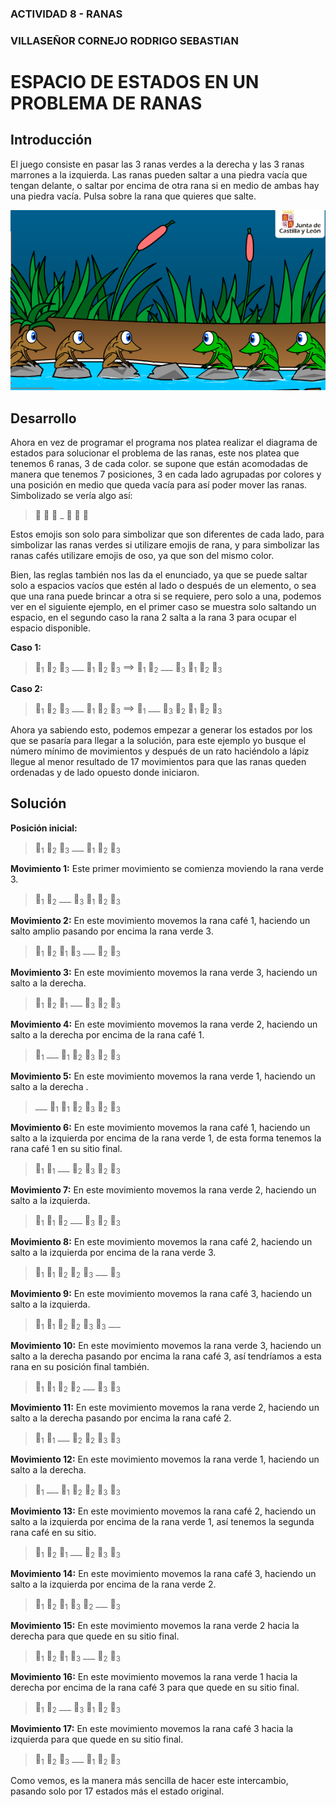 ### ACTIVIDAD 8 - RANAS
### VILLASEÑOR CORNEJO RODRIGO SEBASTIAN

# ESPACIO DE ESTADOS EN UN PROBLEMA DE RANAS

## Introducción

El juego consiste en pasar las 3 ranas verdes a la derecha y las 3 ranas
marrones a la izquierda. Las ranas pueden saltar a una piedra vacía que
tengan delante, o saltar por encima de otra rana si en medio de ambas hay
una piedra vacía. Pulsa sobre la rana que quieres que salte.

<div style="text-align:center;">
<img src="Ranas.png">
</div>

## Desarrollo

Ahora en vez de programar el programa nos platea realizar el diagrama de estados para solucionar el problema de las ranas, este nos platea que tenemos 6 ranas, 3 de cada color. se supone que están acomodadas de manera que tenemos 7 posiciones, 3 en cada lado agrupadas por colores y una posición en medio que queda vacía para así poder mover las ranas. Simbolizado se vería algo así:

> 🐸 🐸 🐸 _ 🐻 🐻 🐻

Estos emojis son solo para simbolizar que son diferentes de cada lado, para simbolizar las ranas verdes si utilizare emojis de rana, y para simbolizar las ranas cafés utilizare emojis de oso, ya que son del mismo color.

Bien, las reglas también nos las da el enunciado, ya que se puede saltar solo a espacios vacíos que estén al lado o después de un elemento, o sea que una rana puede brincar a otra si se requiere, pero solo a una, podemos ver en el siguiente ejemplo, en el primer caso se muestra solo saltando un espacio, en el segundo caso la rana 2 salta a la rana 3 para ocupar el espacio disponible.

**Caso 1:**
> 🐸<sub>1</sub> 🐸<sub>2</sub> 🐸<sub>3</sub> ___ 🐻<sub>1</sub> 🐻<sub>2</sub> 🐻<sub>3</sub> ==> 🐸<sub>1</sub> 🐸<sub>2</sub> ___ 🐸<sub>3</sub> 🐻<sub>1</sub> 🐻<sub>2</sub> 🐻<sub>3</sub>

**Caso 2:**
> 🐸<sub>1</sub> 🐸<sub>2</sub> 🐸<sub>3</sub> ___ 🐻<sub>1</sub> 🐻<sub>2</sub> 🐻<sub>3</sub> ==> 🐸<sub>1</sub> ___ 🐸<sub>3</sub> 🐸<sub>2</sub> 🐻<sub>1</sub> 🐻<sub>2</sub> 🐻<sub>3</sub>

Ahora ya sabiendo esto, podemos empezar a generar los estados por los que se pasaría para llegar a la solución, para este ejemplo yo busque el número mínimo de movimientos y después de un rato haciéndolo a lápiz llegue al menor resultado de 17 movimientos para que las ranas queden ordenadas y de lado opuesto donde iniciaron.

## Solución

**Posición inicial:**

> 🐸<sub>1</sub> 🐸<sub>2</sub> 🐸<sub>3</sub> ___ 🐻<sub>1</sub> 🐻<sub>2</sub> 🐻<sub>3</sub>

**Movimiento 1:** Este primer movimiento se comienza moviendo la rana verde 3.

> 🐸<sub>1</sub> 🐸<sub>2</sub> ___ 🐸<sub>3</sub> 🐻<sub>1</sub> 🐻<sub>2</sub> 🐻<sub>3</sub>

**Movimiento 2:** En este movimiento movemos la rana café 1, haciendo un salto amplio pasando por encima la rana verde 3.

> 🐸<sub>1</sub> 🐸<sub>2</sub> 🐻<sub>1</sub> 🐸<sub>3</sub> ___ 🐻<sub>2</sub> 🐻<sub>3</sub>

**Movimiento 3:** En este movimiento movemos la rana verde 3, haciendo un salto a la derecha.

> 🐸<sub>1</sub> 🐸<sub>2</sub> 🐻<sub>1</sub> ___ 🐸<sub>3</sub> 🐻<sub>2</sub> 🐻<sub>3</sub>

**Movimiento 4:** En este movimiento movemos la rana verde 2, haciendo un salto a la derecha por encima de la rana café 1.

> 🐸<sub>1</sub> ___ 🐻<sub>1</sub> 🐸<sub>2</sub> 🐸<sub>3</sub> 🐻<sub>2</sub> 🐻<sub>3</sub>

**Movimiento 5:** En este movimiento movemos la rana verde 1, haciendo un salto a la derecha .

> ___ 🐸<sub>1</sub> 🐻<sub>1</sub> 🐸<sub>2</sub> 🐸<sub>3</sub> 🐻<sub>2</sub> 🐻<sub>3</sub>

**Movimiento 6:** En este movimiento movemos la rana café 1, haciendo un salto a la izquierda por encima de la rana verde 1, de esta forma tenemos la rana café 1 en su sitio final.

> 🐻<sub>1</sub> 🐸<sub>1</sub> ___ 🐸<sub>2</sub> 🐸<sub>3</sub> 🐻<sub>2</sub> 🐻<sub>3</sub>

**Movimiento 7:** En este movimiento movemos la rana verde 2, haciendo un salto a la izquierda.

> 🐻<sub>1</sub> 🐸<sub>1</sub> 🐸<sub>2</sub> ___ 🐸<sub>3</sub> 🐻<sub>2</sub> 🐻<sub>3</sub>

**Movimiento 8:** En este movimiento movemos la rana café 2, haciendo un salto a la izquierda por encima de la rana verde 3.

> 🐻<sub>1</sub> 🐸<sub>1</sub> 🐸<sub>2</sub> 🐻<sub>2</sub> 🐸<sub>3</sub> ___ 🐻<sub>3</sub>

**Movimiento 9:** En este movimiento movemos la rana café 3, haciendo un salto a la izquierda.

> 🐻<sub>1</sub> 🐸<sub>1</sub> 🐸<sub>2</sub> 🐻<sub>2</sub> 🐸<sub>3</sub> 🐻<sub>3</sub> ___

**Movimiento 10:** En este movimiento movemos la rana verde 3, haciendo un salto a la derecha pasando por encima la rana café 3, así tendríamos a esta rana en su posición final también.

> 🐻<sub>1</sub> 🐸<sub>1</sub> 🐸<sub>2</sub> 🐻<sub>2</sub> ___ 🐻<sub>3</sub> 🐸<sub>3</sub>

**Movimiento 11:** En este movimiento movemos la rana verde 2, haciendo un salto a la derecha pasando por encima la rana café 2.

> 🐻<sub>1</sub> 🐸<sub>1</sub> ___ 🐻<sub>2</sub> 🐸<sub>2</sub> 🐻<sub>3</sub> 🐸<sub>3</sub>

**Movimiento 12:** En este movimiento movemos la rana verde 1, haciendo un salto a la derecha.

> 🐻<sub>1</sub> ___ 🐸<sub>1</sub> 🐻<sub>2</sub> 🐸<sub>2</sub> 🐻<sub>3</sub> 🐸<sub>3</sub>

**Movimiento 13:** En este movimiento movemos la rana café 2, haciendo un salto a la izquierda por encima de la rana verde 1, así tenemos la segunda rana café en su sitio.

> 🐻<sub>1</sub> 🐻<sub>2</sub> 🐸<sub>1</sub> ___ 🐸<sub>2</sub> 🐻<sub>3</sub> 🐸<sub>3</sub>

**Movimiento 14:** En este movimiento movemos la rana café 3, haciendo un salto a la izquierda por encima de la rana verde 2.

> 🐻<sub>1</sub> 🐻<sub>2</sub> 🐸<sub>1</sub> 🐻<sub>3</sub> 🐸<sub>2</sub> ___ 🐸<sub>3</sub>

**Movimiento 15:** En este movimiento movemos la rana verde 2 hacia la derecha para que quede en su sitio final.

> 🐻<sub>1</sub> 🐻<sub>2</sub> 🐸<sub>1</sub> 🐻<sub>3</sub> ___ 🐸<sub>2</sub> 🐸<sub>3</sub>

**Movimiento 16:** En este movimiento movemos la rana verde 1 hacia la derecha por encima de la rana café 3 para que quede en su sitio final.

> 🐻<sub>1</sub> 🐻<sub>2</sub> ___ 🐻<sub>3</sub> 🐸<sub>1</sub> 🐸<sub>2</sub> 🐸<sub>3</sub>

**Movimiento 17:** En este movimiento movemos la rana café 3 hacia la izquierda para que quede en su sitio final.

> 🐻<sub>1</sub> 🐻<sub>2</sub> 🐻<sub>3</sub> ___ 🐸<sub>1</sub> 🐸<sub>2</sub> 🐸<sub>3</sub>

Como vemos, es la manera más sencilla de hacer este intercambio, pasando solo por 17 estados más el estado original.